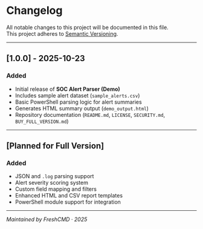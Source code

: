 # Changelog

All notable changes to this project will be documented in this file.  
This project adheres to [Semantic Versioning](https://semver.org/).

---

## [1.0.0] - 2025-10-23
### Added
- Initial release of **SOC Alert Parser (Demo)**  
- Includes sample alert dataset (`sample_alerts.csv`)  
- Basic PowerShell parsing logic for alert summaries  
- Generates HTML summary output (`demo_output.html`)  
- Repository documentation (`README.md`, `LICENSE`, `SECURITY.md`, `BUY_FULL_VERSION.md`)

---

## [Planned for Full Version]
### Added
- JSON and `.log` parsing support  
- Alert severity scoring system  
- Custom field mapping and filters  
- Enhanced HTML and CSV report templates  
- PowerShell module support for integration

---

*Maintained by FreshCMD · 2025*

